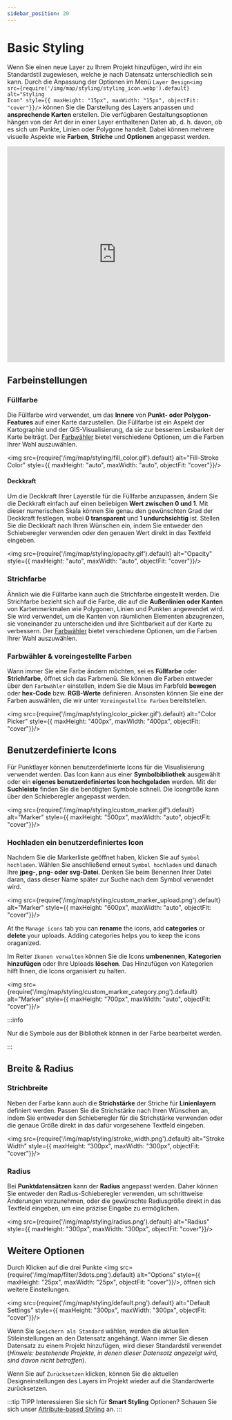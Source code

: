 ```yaml
---
sidebar_position: 20
---
```


# Basic Styling

Wenn Sie einen neue Layer zu Ihrem Projekt hinzufügen, wird ihr ein Standardstil zugewiesen, welche je nach Datensatz unterschiedlich sein kann. Durch die Anpassung der Optionen im Menü <code>Layer Design<img src={require('/img/map/styling/styling_icon.webp').default} alt="Styling Icon" style={{ maxHeight: "15px", maxWidth: "15px", objectFit: "cover"}}/></code> können Sie die Darstellung des Layers anpassen und **ansprechende Karten** erstellen. Die verfügbaren Gestaltungsoptionen hängen von der Art der in einer Layer enthaltenen Daten ab, d. h. davon, ob es sich um Punkte, Linien oder Polygone handelt. Dabei können mehrere visuelle Aspekte wie **Farben**, **Striche** und **Optionen** angepasst werden.

<iframe width="100%" height="500" src="https://www.youtube.com/embed/RZej6OfSBOs?si=L30N4-S753Hu6cm-" title="YouTube video player" frameborder="0" allow="accelerometer; autoplay; clipboard-write; encrypted-media; gyroscope; picture-in-picture; web-share" referrerpolicy="strict-origin-when-cross-origin" allowfullscreen></iframe>

## Farbeinstellungen

### Füllfarbe

Die Füllfarbe wird verwendet, um das **Innere** von **Punkt- oder Polygon-Features** auf einer Karte darzustellen. Die Füllfarbe ist ein Aspekt der Kartographie und der GIS-Visualisierung, da sie zur besseren Lesbarkeit der Karte beiträgt. Der [Farbwähler](#farbwähler--voreingestellte-farben) bietet verschiedene Optionen, um die Farben Ihrer Wahl auszuwählen.

<div style={{ display: 'flex', flexDirection: 'column', alignItems: 'center'}}>

  <img src={require('/img/map/styling/fill_color.gif').default} alt="Fill-Stroke Color" style={{ maxHeight: "auto", maxWidth: "auto", objectFit: "cover"}}/>

</div> 

#### Deckkraft

Um die Deckkraft Ihrer Layerstile für die Füllfarbe anzupassen, ändern Sie die Deckkraft einfach auf einen beliebigen **Wert zwischen 0 und 1**. Mit dieser numerischen Skala können Sie genau den gewünschten Grad der Deckkraft festlegen, wobei **0 transparent** und **1 undurchsichtig** ist. Stellen Sie die Deckkraft nach Ihren Wünschen ein, indem Sie entweder den Schieberegler verwenden oder den genauen Wert direkt in das Textfeld eingeben.

<div style={{ display: 'flex', flexDirection: 'column', alignItems: 'center'}}>

  <img src={require('/img/map/styling/opacity.gif').default} alt="Opacity" style={{ maxHeight: "auto", maxWidth: "auto", objectFit: "cover"}}/>

</div> 


### Strichfarbe

Ähnlich wie die Füllfarbe kann auch die Strichfarbe eingestellt werden. Die Strichfarbe bezieht sich auf die Farbe, die auf die **Außenlinien oder Kanten** von Kartenmerkmalen wie Polygonen, Linien und Punkten angewendet wird. Sie wird verwendet, um die Kanten von räumlichen Elementen abzugrenzen, sie voneinander zu unterscheiden und ihre Sichtbarkeit auf der Karte zu verbessern. Der [Farbwähler](#farbwähler--voreingestellte-farben) bietet verschiedene Optionen, um die Farben Ihrer Wahl auszuwählen.


### Farbwähler & voreingestellte Farben

Wann immer Sie eine Farbe ändern möchten, sei es **Füllfarbe** oder **Strichfarbe**, öffnet sich das Farbmenü. Sie können die Farben entweder über den <code>Farbwähler</code> einstellen, indem Sie die Maus im Farbfeld **bewegen** oder **hex-Code** bzw. **RGB-Werte** definieren. Ansonsten können Sie eine der Farben auswählen, die wir unter <code>Voreingestellte Farben</code> bereitstellen.

<div style={{ display: 'flex', flexDirection: 'column', alignItems: 'center'}}>

  <img src={require('/img/map/styling/color_picker.gif').default} alt="Color Picker" style={{ maxHeight: "400px", maxWidth: "400px", objectFit: "cover"}}/>

</div> 

## Benutzerdefinierte Icons

Für Punktlayer können benutzerdefinierte Icons für die Visualisierung verwendet werden. Das Icon kann aus einer **Symbolbibliothek** ausgewählt oder ein **eigenes benutzerdefiniertes Icon hochgeladen** werden. Mit der **Suchleiste** finden Sie die benötigten Symbole schnell. Die Icongröße kann über den Schieberegler angepasst werden.  

<div style={{ display: 'flex', flexDirection: 'column', alignItems: 'center'}}>

  <img src={require('/img/map/styling/custom_marker.gif').default} alt="Marker" style={{ maxHeight: "500px", maxWidth: "auto", objectFit: "cover"}}/>

</div> 

### Hochladen ein benutzerdefiniertes Icon

Nachdem Sie die Markerliste geöffnet haben, klicken Sie auf <code>Symbol hochladen</code>. Wählen Sie anschließend erneut <code>Symbol hochladen</code> und danach Ihre **jpeg-, png- oder svg-Datei**. Denken Sie beim Benennen Ihrer Datei daran, dass dieser Name später zur Suche nach dem Symbol verwendet wird.  

<div style={{ display: 'flex', flexDirection: 'column', alignItems: 'center'}}>

  <img src={require('/img/map/styling/custom_marker_upload.png').default} alt="Marker" style={{ maxHeight: "600px", maxWidth: "auto", objectFit: "cover"}}/>

</div> 

At the <code>Manage icons</code> tab you can **rename** the icons, add **categories** or **delete** your uploads. Adding categories helps you to keep the icons oraganized.

Im Reiter <code>Ikonen verwalten</code> können Sie die Icons **umbenennen**, **Kategorien hinzufügen** oder Ihre Uploads **löschen**. Das Hinzufügen von Kategorien hilft Ihnen, die Icons organisiert zu halten.

<div style={{ display: 'flex', flexDirection: 'column', alignItems: 'center'}}>

  <img src={require('/img/map/styling/custom_marker_category.png').default} alt="Marker" style={{ maxHeight: "700px", maxWidth: "auto", objectFit: "cover"}}/>

</div> 

:::info

Nur die Symbole aus der Bibliothek können in der Farbe bearbeitet werden.  

:::


## Breite & Radius

### Strichbreite

Neben der Farbe kann auch die **Strichstärke** der Striche für **Linienlayern** definiert werden. Passen Sie die Strichstärke nach Ihren Wünschen an, indem Sie entweder den Schieberegler für die Strichstärke verwenden oder die genaue Größe direkt in das dafür vorgesehene Textfeld eingeben.

<div style={{ display: 'flex', flexDirection: 'column', alignItems: 'center'}}>

  <img src={require('/img/map/styling/stroke_width.png').default} alt="Stroke Width" style={{ maxHeight: "300px", maxWidth: "300px", objectFit: "cover"}}/>

</div> 


### Radius

Bei **Punktdatensätzen** kann der **Radius** angepasst werden. Daher können Sie entweder den Radius-Schieberegler verwenden, um schrittweise Änderungen vorzunehmen, oder die gewünschte Radiusgröße direkt in das Textfeld eingeben, um eine präzise Eingabe zu ermöglichen.

<div style={{ display: 'flex', flexDirection: 'column', alignItems: 'center'}}>

  <img src={require('/img/map/styling/radius.png').default} alt="Radius" style={{ maxHeight: "300px", maxWidth: "300px", objectFit: "cover"}}/>

</div> 


## Weitere Optionen

Durch Klicken auf die drei Punkte <img src={require('/img/map/filter/3dots.png').default} alt="Options" style={{ maxHeight: "25px", maxWidth: "25px", objectFit: "cover"}}/>,  öffnen sich weitere Einstellungen. 

<div style={{ display: 'flex', flexDirection: 'column', alignItems: 'center'}}>

  <img src={require('/img/map/styling/default.png').default} alt="Default Settings" style={{ maxHeight: "300px", maxWidth: "300px", objectFit: "cover"}}/>

</div> 

Wenn Sie <code>Speichern als Standard</code> wählen, werden die aktuellen Stileinstellungen an den Datensatz angehängt. Wann immer Sie diesen Datensatz zu einem Projekt hinzufügen, wird dieser Standardstil verwendet (*Hinweis: bestehende Projekte, in denen dieser Datensatz angezeigt wird, sind davon nicht betroffen*). 

Wenn Sie auf <code>Zurücksetzen</code> klicken, können Sie die aktuellen Designeinstellungen des Layers im Projekt wieder auf die Standardwerte zurücksetzen. 


:::tip TIPP
Interessieren Sie sich für **Smart Styling** Optionen? Schauen Sie sich unser  [Attribute-based Styling](../layer_style/attribute_based_styling) an.
:::
